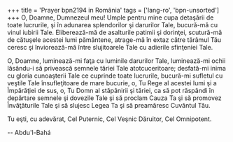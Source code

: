 +++
title = 'Prayer bpn2194 in România'
tags = ['lang-ro', 'bpn-unsorted']
+++
O, Doamne, Dumnezeul meu! Umple pentru mine cupa detaşării de toate lucrurile, şi în adunarea splendorilor şi darurilor Tale, bucură-mă cu vinul iubirii Tale. Eliberează-mă de asalturile patimii şi dorinţei, scutură-mă de cătuşele acestei lumi pământene, atrage-mă în extaz către tărâmul Tău ceresc şi înviorează-mă între slujitoarele Tale cu adierile sfinţeniei Tale.

O, Doamne, luminează-mi faţa cu luminile darurilor Tale, luminează-mi ochii lăsându-i să privească semnele tăriei Tale atotcuceritoare; desfată-mi inima cu gloria cunoaşterii Tale ce cuprinde toate lucrurile, bucură-mi sufletul cu veştile Tale însufleţitoare de mare bucurie, o, Tu Rege al acestei lumi şi a Împărăţiei de sus, o, Tu Domn al stăpânirii şi tăriei, ca să pot răspândi în depărtare semnele şi dovezile Tale şi să proclam Cauza Ta şi să promovez Învăţăturile Tale şi să slujesc Legea Ta şi să preamăresc Cuvântul Tău.

Tu eşti, cu adevărat, Cel Puternic, Cel Veşnic Dăruitor, Cel Omnipotent.

-- Abdu'l-Bahá
